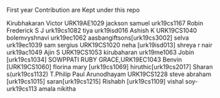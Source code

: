 First year Contribution are Kept under this repo

Kirubhakaran Victor URK19AE1029
jackson samuel urk19cs1167
Robin Frederick S J urk19cs1082
tiya urk19isd016
Ashish K URK19CS1040
bolemvyshnavi urk19ec1062
aasbangiftsons[urk19cs3002]
selva urk19ec1039
sam sergius URK19CS1020
neha [urk19isd013]
shreya r nair urk19ac1049
Ajin S  URK19CS1053
kirubaharan urk19me1063
Jobin [urk19cs1034]
SOWPPATI RUBY GRACE,URK19EC1043
Benvin [URK19CS1060]
florina mary [urk19cs1069]
hiruthic[urk19cs2017]
Sharan s(urk19cs1132) 
T.Philip Paul Arunodhayam URK19CS1228
steve abraham [urk19cs1015]
saran[urk19cs1215]
Rishabh [urk19cs1109]
vishal soy-urk19cs113
amala nikitha
